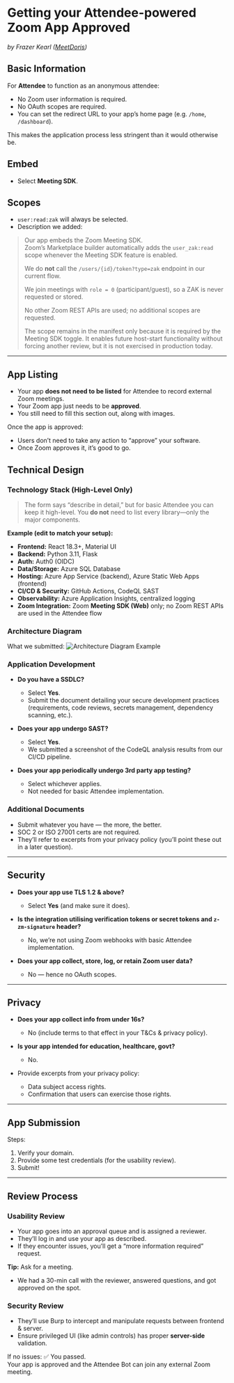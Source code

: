 # Getting your Attendee-powered Zoom App Approved
*by Frazer Kearl ([MeetDoris](https://meetdoris.com/))*

## Basic Information

For **Attendee** to function as an anonymous attendee:  
- No Zoom user information is required.  
- No OAuth scopes are required.  
- You can set the redirect URL to your app’s home page (e.g. `/home`, `/dashboard`).  

This makes the application process less stringent than it would otherwise be.

## Embed

- Select **Meeting SDK**.

## Scopes

- `user:read:zak` will always be selected.  
- Description we added:  

> Our app embeds the Zoom Meeting SDK.  
> Zoom’s Marketplace builder automatically adds the `user_zak:read` scope whenever the Meeting SDK feature is enabled.  
>
> We do **not** call the `/users/{id}/token?type=zak` endpoint in our current flow.  
>
> We join meetings with `role = 0` (participant/guest), so a ZAK is never requested or stored.  
>
> No other Zoom REST APIs are used; no additional scopes are requested.  
>
> The scope remains in the manifest only because it is required by the Meeting SDK toggle. It enables future host-start functionality without forcing another review, but it is not exercised in production today.

---

## App Listing

- Your app **does not need to be listed** for Attendee to record external Zoom meetings.  
- Your Zoom app just needs to be **approved**.  
- You still need to fill this section out, along with images.  

Once the app is approved:  
- Users don’t need to take any action to “approve” your software.  
- Once Zoom approves it, it’s good to go.

## Technical Design

### Technology Stack (High-Level Only)
> The form says “describe in detail,” but for basic Attendee you can keep it high-level. You **do not** need to list every library—only the major components.

**Example (edit to match your setup):**
- **Frontend:** React 18.3+, Material UI  
- **Backend:** Python 3.11, Flask  
- **Auth:** Auth0 (OIDC)  
- **Data/Storage:** Azure SQL Database  
- **Hosting:** Azure App Service (backend), Azure Static Web Apps (frontend)  
- **CI/CD & Security:** GitHub Actions, CodeQL SAST  
- **Observability:** Azure Application Insights, centralized logging  
- **Zoom Integration:** Zoom **Meeting SDK (Web)** only; no Zoom REST APIs are used in the Attendee flow

### Architecture Diagram
What we submitted:
![Architecture Diagram Example](/images/zoom_app_review_architecture_diagram_example.png)

### Application Development
- **Do you have a SSDLC?**  
  - Select **Yes**.  
  - Submit the document detailing your secure development practices (requirements, code reviews, secrets management, dependency scanning, etc.).

- **Does your app undergo SAST?**  
  - Select **Yes**.  
  - We submitted a screenshot of the CodeQL analysis results from our CI/CD pipeline.

- **Does your app periodically undergo 3rd party app testing?**  
  - Select whichever applies.  
  - Not needed for basic Attendee implementation.

### Additional Documents
- Submit whatever you have — the more, the better.  
- SOC 2 or ISO 27001 certs are not required.  
- They’ll refer to excerpts from your privacy policy (you’ll point these out in a later question).

---

## Security

- **Does your app use TLS 1.2 & above?**  
  - Select **Yes** (and make sure it does).

- **Is the integration utilising verification tokens or secret tokens and `z-zm-signature` header?**  
  - No, we’re not using Zoom webhooks with basic Attendee implementation.

- **Does your app collect, store, log, or retain Zoom user data?**  
  - No — hence no OAuth scopes.

---

## Privacy

- **Does your app collect info from under 16s?**  
  - No (include terms to that effect in your T&Cs & privacy policy).

- **Is your app intended for education, healthcare, govt?**  
  - No.

- Provide excerpts from your privacy policy:  
  - Data subject access rights.  
  - Confirmation that users can exercise those rights.

---

## App Submission

Steps:  
1. Verify your domain.  
2. Provide some test credentials (for the usability review).  
3. Submit!

---

## Review Process

### Usability Review
- Your app goes into an approval queue and is assigned a reviewer.  
- They’ll log in and use your app as described.  
- If they encounter issues, you’ll get a “more information required” request.

**Tip:** Ask for a meeting.  
- We had a 30-min call with the reviewer, answered questions, and got approved on the spot.

### Security Review
- They’ll use Burp to intercept and manipulate requests between frontend & server.  
- Ensure privileged UI (like admin controls) has proper **server-side** validation.

If no issues: ✅ You passed.  
Your app is approved and the Attendee Bot can join any external Zoom meeting.